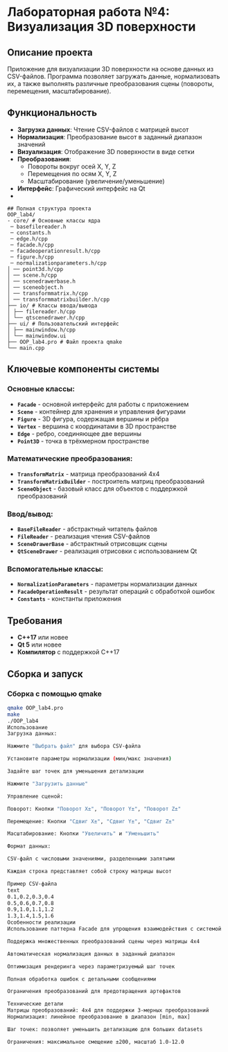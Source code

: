 # Лабораторная работа №4: Визуализация 3D поверхности

## Описание проекта

Приложение для визуализации 3D поверхности на основе данных из CSV-файлов. Программа позволяет загружать данные, нормализовать их, а также выполнять различные преобразования сцены (повороты, перемещения, масштабирование).

## Функциональность

- **Загрузка данных**: Чтение CSV-файлов с матрицей высот
- **Нормализация**: Преобразование высот в заданный диапазон значений
- **Визуализация**: Отображение 3D поверхности в виде сетки
- **Преобразования**:
  - Повороты вокруг осей X, Y, Z
  - Перемещения по осям X, Y, Z
  - Масштабирование (увеличение/уменьшение)
- **Интерфейс**: Графический интерфейс на Qt
- 
```
## Полная структура проекта
OOP_lab4/
- core/ # Основные классы ядра
 ─ basefilereader.h
 ─ constants.h
 ─ edge.h/cpp
 ─ facade.h/cpp
 ─ facadeoperationresult.h/cpp
 ─ figure.h/cpp
 ─ normalizationparameters.h/cpp
│ ── point3d.h/cpp
│ ── scene.h/cpp
│ ── scenedrawerbase.h
│ ── sceneobject.h
│ ── transformmatrix.h/cpp
│ ── transformmatrixbuilder.h/cpp
├── io/ # Классы ввода/вывода
│ ├── filereader.h/cpp
│ └── qtscenedrawer.h/cpp
├── ui/ # Пользовательский интерфейс
│ ├── mainwindow.h/cpp
│ └── mainwindow.ui
├── OOP_lab4.pro # Файл проекта qmake
└── main.cpp
```

## Ключевые компоненты системы

### Основные классы:
- **`Facade`** - основной интерфейс для работы с приложением
- **`Scene`** - контейнер для хранения и управления фигурами
- **`Figure`** - 3D фигура, содержащая вершины и рёбра
- **`Vertex`** - вершина с координатами в 3D пространстве
- **`Edge`** - ребро, соединяющее две вершины
- **`Point3D`** - точка в трёхмерном пространстве

### Математические преобразования:
- **`TransformMatrix`** - матрица преобразований 4x4
- **`TransformMatrixBuilder`** - построитель матриц преобразований
- **`SceneObject`** - базовый класс для объектов с поддержкой преобразований

### Ввод/вывод:
- **`BaseFileReader`** - абстрактный читатель файлов
- **`FileReader`** - реализация чтения CSV-файлов
- **`SceneDrawerBase`** - абстрактный отрисовщик сцены
- **`QtSceneDrawer`** - реализация отрисовки с использованием Qt

### Вспомогательные классы:
- **`NormalizationParameters`** - параметры нормализации данных
- **`FacadeOperationResult`** - результат операций с обработкой ошибок
- **`Constants`** - константы приложения

## Требования

- **C++17** или новее
- **Qt 5** или новее
- **Компилятор** с поддержкой C++17

## Сборка и запуск

### Сборка с помощью qmake

```bash
qmake OOP_lab4.pro
make
./OOP_lab4
Использование
Загрузка данных:

Нажмите "Выбрать файл" для выбора CSV-файла

Установите параметры нормализации (мин/макс значения)

Задайте шаг точек для уменьшения детализации

Нажмите "Загрузить данные"

Управление сценой:

Поворот: Кнопки "Поворот X±", "Поворот Y±", "Поворот Z±"

Перемещение: Кнопки "Сдвиг X±", "Сдвиг Y±", "Сдвиг Z±"

Масштабирование: Кнопки "Увеличить" и "Уменьшить"

Формат данных:

CSV-файл с числовыми значениями, разделенными запятыми

Каждая строка представляет собой строку матрицы высот

Пример CSV-файла
text
0.1,0.2,0.3,0.4
0.5,0.6,0.7,0.8
0.9,1.0,1.1,1.2
1.3,1.4,1.5,1.6
Особенности реализации
Использование паттерна Facade для упрощения взаимодействия с системой

Поддержка множественных преобразований сцены через матрицы 4x4

Автоматическая нормализация данных в заданный диапазон

Оптимизация рендеринга через параметризуемый шаг точек

Полная обработка ошибок с детальными сообщениями

Ограничения преобразований для предотвращения артефактов

Технические детали
Матрицы преобразований: 4x4 для поддержки 3-мерных преобразований
Нормализация: линейное преобразование в диапазон [min, max]

Шаг точек: позволяет уменьшить детализацию для больших datasets

Ограничения: максимальное смещение ±200, масштаб 1.0-12.0
